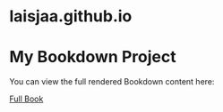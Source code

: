 # laisjaa.github.io
# My Bookdown Project

You can view the full rendered Bookdown content here:

[Full Book](_books/index.html)
